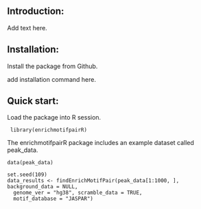 Introduction:
-------------

Add text here.

Installation:
-------------

Install the package from Github.

add installation command here.

Quick start:
------------

Load the package into R session.

     library(enrichmotifpairR)

The enrichmotifpairR package includes an example dataset called
peak\_data.

    data(peak_data)

    set.seed(109)
    data_results <- findEnrichMotifPair(peak_data[1:1000, ], background_data = NULL,
      genome_ver = "hg38", scramble_data = TRUE,
      motif_database = "JASPAR")
